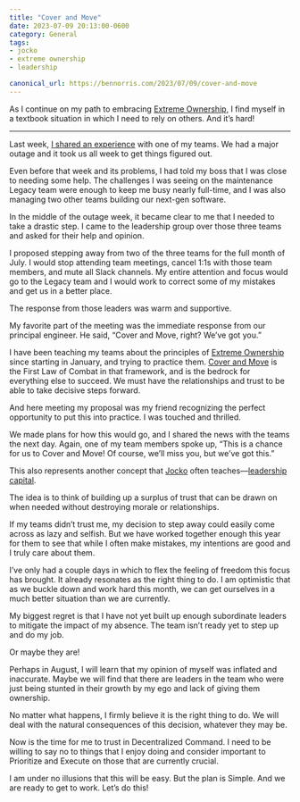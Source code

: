 ```yaml
---
title: "Cover and Move"
date: 2023-07-09 20:13:00-0600
category: General
tags:
- jocko
- extreme ownership
- leadership

canonical_url: https://bennorris.com/2023/07/09/cover-and-move
---
```


As I continue on my path to embracing [Extreme Ownership](https://bennorris.com/tags/extreme-ownership), I find myself in a textbook situation in which I need to rely on others. And it’s hard!

***

Last week, [I shared an experience](https://bennorris.com/2023/07/02/practicing-ownership) with one of my teams. We had a major outage and it took us all week to get things figured out.

Even before that week and its problems, I had told my boss that I was close to needing some help. The challenges I was seeing on the maintenance Legacy team were enough to keep me busy nearly full-time, and I was also managing two other teams building our next-gen software.

In the middle of the outage week, it became clear to me that I needed to take a drastic step. I came to the leadership group over those three teams and asked for their help and opinion.

I proposed stepping away from two of the three teams for the full month of July. I would stop attending team meetings, cancel 1:1s with those team members, and mute all Slack channels. My entire attention and focus would go to the Legacy team and I would work to correct some of my mistakes and get us in a better place.

The response from those leaders was warm and supportive.

My favorite part of the meeting was the immediate response from our principal engineer. He said, “Cover and Move, right? We’ve got you.”

I have been teaching my teams about the principles of [Extreme Ownership](https://bennorris.com/tags/extreme-ownership/) since starting in January, and trying to practice them. [Cover and Move](https://echelonfront.com/build-teams-that-cover-and-move/) is the First Law of Combat in that framework, and is the bedrock for everything else to succeed. We must have the relationships and trust to be able to take decisive steps forward.

And here meeting my proposal was my friend recognizing the perfect opportunity to put this into practice. I was touched and thrilled.

We made plans for how this would go, and I shared the news with the teams the next day. Again, one of my team members spoke up, “This is a chance for us to Cover and Move! Of course, we’ll miss you, but we’ve got this.”

This also represents another concept that [Jocko](https://bennorris.com/tags/jocko) often teaches—[leadership capital](https://echelonfront.com/how-to-build-and-spend-leadership-capital/).

The idea is to think of building up a surplus of trust that can be drawn on when needed without destroying morale or relationships.

If my teams didn’t trust me, my decision to step away could easily come across as lazy and selfish. But we have worked together enough this year for them to see that while I often make mistakes, my intentions are good and I truly care about them.

I’ve only had a couple days in which to flex the feeling of freedom this focus has brought. It already resonates as the right thing to do. I am optimistic that as we buckle down and work hard this month, we can get ourselves in a much better situation than we are currently.

My biggest regret is that I have not yet built up enough subordinate leaders to mitigate the impact of my absence. The team isn’t ready yet to step up and do my job.

Or maybe they are!

Perhaps in August, I will learn that my opinion of myself was inflated and inaccurate. Maybe we will find that there are leaders in the team who were just being stunted in their growth by my ego and lack of giving them ownership.

No matter what happens, I firmly believe it is the right thing to do. We will deal with the natural consequences of this decision, whatever they may be.

Now is the time for me to trust in Decentralized Command. I need to be willing to say no to things that I enjoy doing and consider important to Prioritize and Execute on those that are currently crucial.

I am under no illusions that this will be easy. But the plan is Simple. And we are ready to get to work. Let’s do this!



